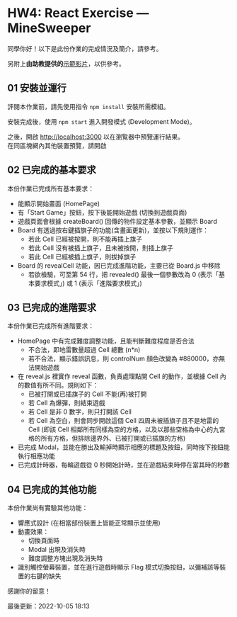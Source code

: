 # HW4: React Exercise — MineSweeper 

同學你好！以下是此份作業的完成情況及簡介，請參考。

另附上<b>由助教提供的</b>[示範影片](https://www.youtube.com/watch?v=mDx4bi-rA-Q)，以供參考。

## 01 安裝並運行

評閱本作業前，請先使用指令 `npm install` 安裝所需模組。

安裝完成後，使用 `npm start` 進入開發模式 (Development Mode)。 

之後，開啟 [http://localhost:3000](http://localhost:3000) 以在瀏覧器中預覽運行結果。  
在同區塊網內其他裝置預覽，請開啟

## 02 已完成的基本要求
本份作業已完成所有基本要求：
- 能顯示開始畫面 (HomePage)
- 有「Start Game」按鈕，按下後能開始遊戲 (切換到遊戲頁面)
- 遊戲頁面會根據 createBoard() 回傳的物件設定基本參數，並顯示 Board
- Board 有透過按右鍵插旗子的功能(含畫面更新)，並按以下規則運作：
  - 若此 Cell 已經被按開，則不能再插上旗子
  - 若此 Cell 沒有被插上旗子，且未被按開，則插上旗子
  - 若此 Cell 已經被插上旗子，則拔掉旗子
- Board 的 revealCell 功能，因已完成進階功能，主要已從 Board.js 中移除
  - 若欲檢驗，可至第 54 行，把 revealed() 最後一個參數改為 0 (表示「基本要求模式」) 或 1 (表示「進階要求模式」)

## 03 已完成的進階要求
本份作業已完成所有進階要求：
- HomePage 中有完成難度調整功能，且能判斷難度程度是否合法 
  - 不合法，即地雷數量超過 Cell 總數 (n*n)
  - 若不合法，顯示錯誤訊息，則 controlNum 顏色改變為 #880000，亦無法開始遊戲
- 在 reveal.js 裡實作 reveal 函數，負責處理點開 Cell 的動作，並根據 Cell 內的數值有所不同。規則如下：
  - 已被打開或已插旗子的 Cell 不能(再)被打開
  - 若 Cell 為爆彈，則結束遊戲
  - 若 Cell 是非 0 數字，則只打開該 Cell
  - 若 Cell 為空白，則會同步開啟這個 Cell 四周未被插旗子且不是地雷的 Cell (即該 Cell 相鄰所有同樣為空的方格，以及以那些空格為中心的九宮格的所有方格，但排除邊界外、已被打開或已插旗的方格)
- 已完成 Modal，並能在勝出及輸掉時顯示相應的標題及按鈕，同時按下按鈕能執行相應功能
- 已完成計時器，每輪遊戲從 0 秒開始計時，並在遊戲結束時停在當其時的秒數

## 04 已完成的其他功能
本份作業尚有實驗其他功能：
- 響應式設計 (在相當部份裝置上皆能正常顯示並使用)
- 動畫效果：
  - 切換頁面時
  - Modal 出現及消失時
  - 難度調整方塊出現及消失時
- 識別觸控螢幕裝置，並在進行遊戲時顯示 Flag 模式切換按鈕，以彌補該等裝置的右鍵的缺失

感謝你的留意！

最後更新：2022-10-05 18:13

